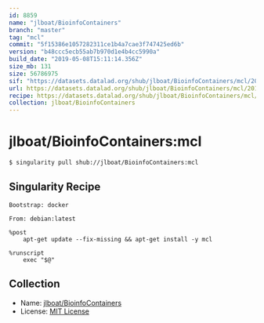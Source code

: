 ```yaml
---
id: 8859
name: "jlboat/BioinfoContainers"
branch: "master"
tag: "mcl"
commit: "5f15386e1057282311ce1b4a7cae3f747425ed6b"
version: "b48ccc5ecb55ab7b970d1e4b4cc5990a"
build_date: "2019-05-08T15:11:14.356Z"
size_mb: 131
size: 56786975
sif: "https://datasets.datalad.org/shub/jlboat/BioinfoContainers/mcl/2019-05-08-5f15386e-b48ccc5e/b48ccc5ecb55ab7b970d1e4b4cc5990a.simg"
url: https://datasets.datalad.org/shub/jlboat/BioinfoContainers/mcl/2019-05-08-5f15386e-b48ccc5e/
recipe: https://datasets.datalad.org/shub/jlboat/BioinfoContainers/mcl/2019-05-08-5f15386e-b48ccc5e/Singularity
collection: jlboat/BioinfoContainers
---
```


# jlboat/BioinfoContainers:mcl

```bash
$ singularity pull shub://jlboat/BioinfoContainers:mcl
```

## Singularity Recipe

```singularity
Bootstrap: docker

From: debian:latest

%post
    apt-get update --fix-missing && apt-get install -y mcl

%runscript
    exec "$@"
```

## Collection

 - Name: [jlboat/BioinfoContainers](https://github.com/jlboat/BioinfoContainers)
 - License: [MIT License](https://api.github.com/licenses/mit)

